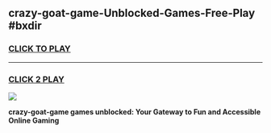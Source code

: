 
## crazy-goat-game-Unblocked-Games-Free-Play #bxdir
<h3>
<a href="https://us.freeplayer.one?title=crazy-goat-game&ref=9M">CLICK TO PLAY</a></h3>
<hr>

<h3>
<a href="https://us.freeplayer.one?title=crazy-goat-game&ref=9M">CLICK 2 PLAY</a>
  
</h3>

<a href="https://us.freeplayer.one?title=crazy-goat-game&ref=9M"><img src="https://clearcache.store/games.png"></a>


**crazy-goat-game games unblocked: Your Gateway to Fun and Accessible Online Gaming**
